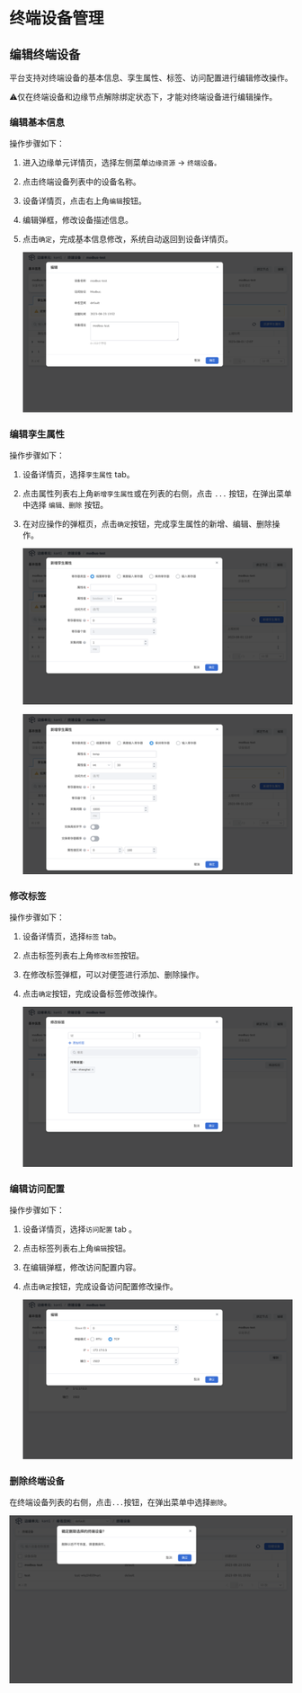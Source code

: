 # 终端设备管理

## 编辑终端设备

平台支持对终端设备的基本信息、孪生属性、标签、访问配置进行编辑修改操作。

⚠️仅在终端设备和边缘节点解除绑定状态下，才能对终端设备进行编辑操作。

### 编辑基本信息

操作步骤如下：

1. 进入边缘单元详情页，选择左侧菜单`边缘资源` -> `终端设备。`
2. 点击终端设备列表中的设备名称。
3. 设备详情页，点击右上角`编辑`按钮。
4. 编辑弹框，修改设备描述信息。
5. 点击`确定`，完成基本信息修改，系统自动返回到设备详情页。

    ![编辑基本信息](../../images/manage-device-01.png)

### 编辑孪生属性

操作步骤如下：

1. 设备详情页，选择`孪生属性` tab。
2. 点击属性列表右上角`新增孪生属性`或在列表的右侧，点击 `...` 按钮，在弹出菜单中选择 `编辑、删除` 按钮。
3. 在对应操作的弹框页，点击`确定`按钮，完成孪生属性的新增、编辑、删除操作。

    ![编辑孪生属性](../../images/manage-device-02.png)

    ![编辑孪生属性](../../images/manage-device-03.png)

### 修改标签

操作步骤如下：

1. 设备详情页，选择`标签` tab。

2. 点击标签列表右上角`修改标签`按钮。

3. 在修改标签弹框，可以对便签进行添加、删除操作。

4. 点击`确定`按钮，完成设备标签修改操作。

    ![修改标签](../../images/manage-device-04.png)

### 编辑访问配置

操作步骤如下：

1. 设备详情页，选择`访问配置` tab 。

2. 点击标签列表右上角`编辑`按钮。

3. 在编辑弹框，修改访问配置内容。

4. 点击`确定`按钮，完成设备访问配置修改操作。

    ![编辑访问配置](../../images/manage-device-05.png)

### 删除终端设备

在终端设备列表的右侧，点击`...`按钮，在弹出菜单中选择`删除`。

![删除终端设备](../../images/manage-device-06.png)

